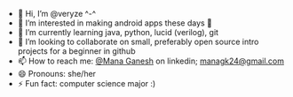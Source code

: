- 👋 Hi, I’m @veryze ^-^
- 👀 I’m interested in making android apps these days 🙂
- 🌱 I’m currently learning java, python, lucid (verilog), git
- 💞️ I’m looking to collaborate on small, preferably open source intro projects for a beginner in github 
- 📫 How to reach me: [@Mana Ganesh](https://www.linkedin.com/in/mana-ganesh-b86906264/) on linkedin; managk24@gmail.com
- 😄 Pronouns: she/her 
- ⚡ Fun fact: computer science major :)

<!---
veryze/veryze is a ✨ special ✨ repository because its `README.md` (this file) appears on your GitHub profile.
You can click the Preview link to take a look at your changes.
--->
